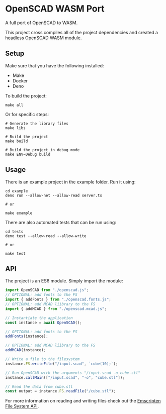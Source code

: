 # OpenSCAD WASM Port

A full port of OpenSCAD to WASM. 

This project cross compiles all of the project dependencies and created a headless OpenSCAD WASM module.

## Setup
Make sure that you have the following installed:
- Make
- Docker
- Deno

To build the project:

```
make all
```

Or for specific steps:

```
# Generate the library files
make libs 

# Build the project
make build

# Build the project in debug mode
make ENV=Debug build
```

## Usage

There is an example project in the example folder. Run it using:

```
cd example
deno run --allow-net --allow-read server.ts

# or

make example
```

There are also automated tests that can be run using:

```
cd tests
deno test --allow-read --allow-write

# or

make test
```

## API

The project is an ES6 module. Simply import the module:

```ts
import OpenSCAD from "./openscad.js";
// OPTIONAL: add fonts to the FS
import { addFonts } from "./openscad.fonts.js";
// OPTIONAL: add MCAD liibrary to the FS
import { addMCAD } from "./openscad.mcad.js";

// Instantiate the application
const instance = await OpenSCAD();

// OPTIONAL: add fonts to the FS
addFonts(instance);

// OPTIONAL: add MCAD liibrary to the FS
addMCAD(instance);

// Write a file to the filesystem
instance.FS.writeFile("/input.scad", `cube(10);`);

// Run OpenSCAD with the arguments "/input.scad -o cube.stl"
instance.callMain(["/input.scad", "-o", "cube.stl"]);

// Read the data from cube.stl
const output = instance.FS.readFile("/cube.stl");
```

For more information on reading and writing files check out the [Emscripten File System API](https://emscripten.org/docs/api_reference/Filesystem-API.html).
